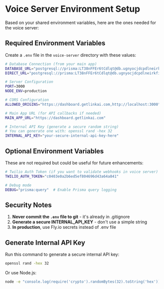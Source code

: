 # Voice Server Environment Setup

Based on your shared environment variables, here are the ones needed for the voice server:

## Required Environment Variables

Create a `.env` file in the `voice-server` directory with these values:

```bash
# Database Connection (from your main app)
DATABASE_URL="postgresql://prisma:LT38nFFEr6tCdlqt@db.ugnyocjdcpdlneirkfiq.supabase.co:5432/postgres"
DIRECT_URL="postgresql://prisma:LT38nFFEr6tCdlqt@db.ugnyocjdcpdlneirkfiq.supabase.co:5432/postgres"

# Server Configuration
PORT=3000
NODE_ENV=production

# CORS Configuration
ALLOWED_ORIGINS="https://dashboard.getlinkai.com,http://localhost:3000"

# Main App URL (for API callbacks if needed)
MAIN_APP_URL="https://dashboard.getlinkai.com"

# Internal API Key (generate a secure random string)
# You can generate one with: openssl rand -hex 32
INTERNAL_API_KEY="your-secure-internal-api-key-here"
```

## Optional Environment Variables

These are not required but could be useful for future enhancements:

```bash
# Twilio Auth Token (if you want to validate webhooks in voice server)
TWILIO_AUTH_TOKEN="c0403e0a2b6ed5ef804696d43a64a841"

# Debug mode
DEBUG="prisma:query"  # Enable Prisma query logging
```

## Security Notes

1. **Never commit the `.env` file to git** - it's already in .gitignore
2. **Generate a secure INTERNAL_API_KEY** - don't use a simple string
3. **In production**, use Fly.io secrets instead of .env file

## Generate Internal API Key

Run this command to generate a secure internal API key:

```bash
openssl rand -hex 32
```

Or use Node.js:

```bash
node -e "console.log(require('crypto').randomBytes(32).toString('hex'))"
``` 